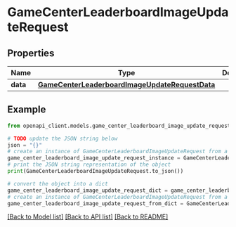 # GameCenterLeaderboardImageUpdateRequest


## Properties

Name | Type | Description | Notes
------------ | ------------- | ------------- | -------------
**data** | [**GameCenterLeaderboardImageUpdateRequestData**](GameCenterLeaderboardImageUpdateRequestData.md) |  | 

## Example

```python
from openapi_client.models.game_center_leaderboard_image_update_request import GameCenterLeaderboardImageUpdateRequest

# TODO update the JSON string below
json = "{}"
# create an instance of GameCenterLeaderboardImageUpdateRequest from a JSON string
game_center_leaderboard_image_update_request_instance = GameCenterLeaderboardImageUpdateRequest.from_json(json)
# print the JSON string representation of the object
print(GameCenterLeaderboardImageUpdateRequest.to_json())

# convert the object into a dict
game_center_leaderboard_image_update_request_dict = game_center_leaderboard_image_update_request_instance.to_dict()
# create an instance of GameCenterLeaderboardImageUpdateRequest from a dict
game_center_leaderboard_image_update_request_from_dict = GameCenterLeaderboardImageUpdateRequest.from_dict(game_center_leaderboard_image_update_request_dict)
```
[[Back to Model list]](../README.md#documentation-for-models) [[Back to API list]](../README.md#documentation-for-api-endpoints) [[Back to README]](../README.md)


